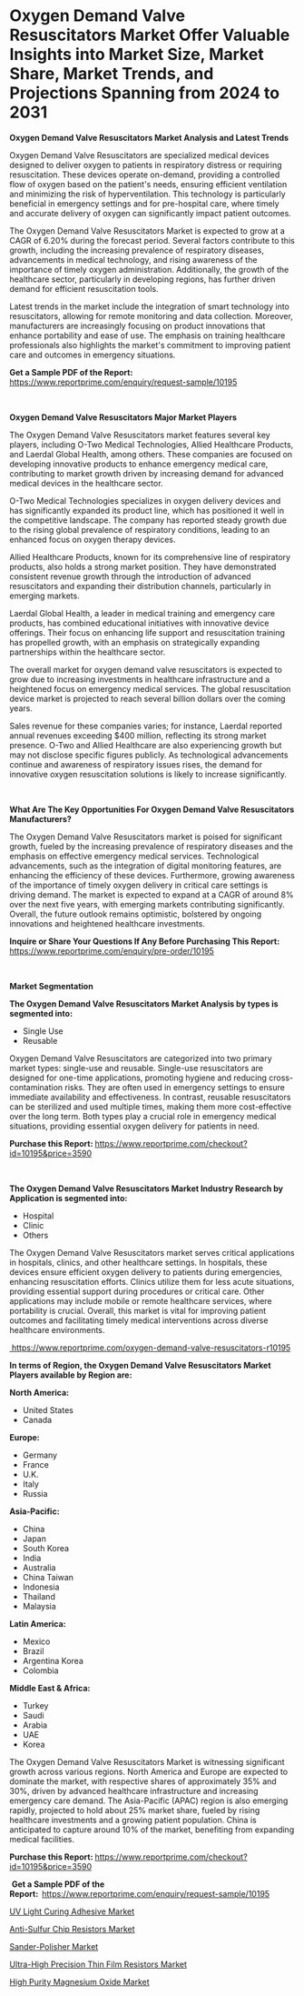 <p><h1>Oxygen Demand Valve Resuscitators Market Offer Valuable Insights into Market Size, Market Share, Market Trends, and Projections Spanning from 2024 to 2031</h1></p><p><strong>Oxygen Demand Valve Resuscitators Market Analysis and Latest Trends</strong></p>
<p><p>Oxygen Demand Valve Resuscitators are specialized medical devices designed to deliver oxygen to patients in respiratory distress or requiring resuscitation. These devices operate on-demand, providing a controlled flow of oxygen based on the patient's needs, ensuring efficient ventilation and minimizing the risk of hyperventilation. This technology is particularly beneficial in emergency settings and for pre-hospital care, where timely and accurate delivery of oxygen can significantly impact patient outcomes.</p><p>The Oxygen Demand Valve Resuscitators Market is expected to grow at a CAGR of 6.20% during the forecast period. Several factors contribute to this growth, including the increasing prevalence of respiratory diseases, advancements in medical technology, and rising awareness of the importance of timely oxygen administration. Additionally, the growth of the healthcare sector, particularly in developing regions, has further driven demand for efficient resuscitation tools.</p><p>Latest trends in the market include the integration of smart technology into resuscitators, allowing for remote monitoring and data collection. Moreover, manufacturers are increasingly focusing on product innovations that enhance portability and ease of use. The emphasis on training healthcare professionals also highlights the market's commitment to improving patient care and outcomes in emergency situations.</p></p>
<p><strong>Get a Sample PDF of the Report:&nbsp;</strong> <a href="https://www.reportprime.com/enquiry/request-sample/10195">https://www.reportprime.com/enquiry/request-sample/10195</a></p>
<p>&nbsp;</p>
<p><strong>Oxygen Demand Valve Resuscitators Major Market Players</strong></p>
<p><p>The Oxygen Demand Valve Resuscitators market features several key players, including O-Two Medical Technologies, Allied Healthcare Products, and Laerdal Global Health, among others. These companies are focused on developing innovative products to enhance emergency medical care, contributing to market growth driven by increasing demand for advanced medical devices in the healthcare sector.</p><p>O-Two Medical Technologies specializes in oxygen delivery devices and has significantly expanded its product line, which has positioned it well in the competitive landscape. The company has reported steady growth due to the rising global prevalence of respiratory conditions, leading to an enhanced focus on oxygen therapy devices.</p><p>Allied Healthcare Products, known for its comprehensive line of respiratory products, also holds a strong market position. They have demonstrated consistent revenue growth through the introduction of advanced resuscitators and expanding their distribution channels, particularly in emerging markets.</p><p>Laerdal Global Health, a leader in medical training and emergency care products, has combined educational initiatives with innovative device offerings. Their focus on enhancing life support and resuscitation training has propelled growth, with an emphasis on strategically expanding partnerships within the healthcare sector.</p><p>The overall market for oxygen demand valve resuscitators is expected to grow due to increasing investments in healthcare infrastructure and a heightened focus on emergency medical services. The global resuscitation device market is projected to reach several billion dollars over the coming years.</p><p>Sales revenue for these companies varies; for instance, Laerdal reported annual revenues exceeding $400 million, reflecting its strong market presence. O-Two and Allied Healthcare are also experiencing growth but may not disclose specific figures publicly. As technological advancements continue and awareness of respiratory issues rises, the demand for innovative oxygen resuscitation solutions is likely to increase significantly.</p></p>
<p>&nbsp;</p>
<p><strong>What Are The Key Opportunities For Oxygen Demand Valve Resuscitators Manufacturers?</strong></p>
<p><p>The Oxygen Demand Valve Resuscitators market is poised for significant growth, fueled by the increasing prevalence of respiratory diseases and the emphasis on effective emergency medical services. Technological advancements, such as the integration of digital monitoring features, are enhancing the efficiency of these devices. Furthermore, growing awareness of the importance of timely oxygen delivery in critical care settings is driving demand. The market is expected to expand at a CAGR of around 8% over the next five years, with emerging markets contributing significantly. Overall, the future outlook remains optimistic, bolstered by ongoing innovations and heightened healthcare investments.</p></p>
<p><strong>Inquire or Share Your Questions If Any Before Purchasing This Report:</strong> <a href="https://www.reportprime.com/enquiry/pre-order/10195">https://www.reportprime.com/enquiry/pre-order/10195</a></p>
<p>&nbsp;</p>
<p><strong>Market Segmentation</strong></p>
<p><strong>The Oxygen Demand Valve Resuscitators Market Analysis by types is segmented into:</strong></p>
<p><ul><li>Single Use</li><li>Reusable</li></ul></p>
<p><p>Oxygen Demand Valve Resuscitators are categorized into two primary market types: single-use and reusable. Single-use resuscitators are designed for one-time applications, promoting hygiene and reducing cross-contamination risks. They are often used in emergency settings to ensure immediate availability and effectiveness. In contrast, reusable resuscitators can be sterilized and used multiple times, making them more cost-effective over the long term. Both types play a crucial role in emergency medical situations, providing essential oxygen delivery for patients in need.</p></p>
<p><strong>Purchase this Report:&nbsp;</strong><a href="https://www.reportprime.com/checkout?id=10195&price=3590">https://www.reportprime.com/checkout?id=10195&price=3590</a></p>
<p>&nbsp;</p>
<p><strong>The Oxygen Demand Valve Resuscitators Market Industry Research by Application is segmented into:</strong></p>
<p><ul><li>Hospital</li><li>Clinic</li><li>Others</li></ul></p>
<p><p>The Oxygen Demand Valve Resuscitators market serves critical applications in hospitals, clinics, and other healthcare settings. In hospitals, these devices ensure efficient oxygen delivery to patients during emergencies, enhancing resuscitation efforts. Clinics utilize them for less acute situations, providing essential support during procedures or critical care. Other applications may include mobile or remote healthcare services, where portability is crucial. Overall, this market is vital for improving patient outcomes and facilitating timely medical interventions across diverse healthcare environments.</p></p>
<p><a href="https://www.reportprime.com/oxygen-demand-valve-resuscitators-r10195">&nbsp;https://www.reportprime.com/oxygen-demand-valve-resuscitators-r10195</a></p>
<p><strong>In terms of Region, the Oxygen Demand Valve Resuscitators Market Players available by Region are:</strong></p>
<p>
    <p> <strong> North America: </strong>
        <ul>
            <li>United States</li>
            <li>Canada</li>
        </ul>
        </p> 
    <p> <strong> Europe: </strong>
        <ul>
            <li>Germany</li>
            <li>France</li>
            <li>U.K.</li>
            <li>Italy</li>
            <li>Russia</li>
        </ul>
        </p> 
    <p> <strong> Asia-Pacific: </strong>
        <ul>
            <li>China</li>
            <li>Japan</li>
            <li>South Korea</li>
            <li>India</li>
            <li>Australia</li>
            <li>China Taiwan</li>
            <li>Indonesia</li>
            <li>Thailand</li>
            <li>Malaysia</li>
        </ul>
        </p> 
    <p> <strong> Latin America: </strong>
        <ul>
            <li>Mexico</li>
            <li>Brazil</li>
            <li>Argentina Korea</li>
            <li>Colombia</li>
        </ul>
        </p> 
    <p> <strong> Middle East & Africa: </strong>
        <ul>
            <li>Turkey</li>
            <li>Saudi</li>
            <li>Arabia</li>
            <li>UAE</li>
            <li>Korea</li>
        </ul>
    </p>
    </p>
<p><p>The Oxygen Demand Valve Resuscitators Market is witnessing significant growth across various regions. North America and Europe are expected to dominate the market, with respective shares of approximately 35% and 30%, driven by advanced healthcare infrastructure and increasing emergency care demand. The Asia-Pacific (APAC) region is also emerging rapidly, projected to hold about 25% market share, fueled by rising healthcare investments and a growing patient population. China is anticipated to capture around 10% of the market, benefiting from expanding medical facilities.</p></p>
<p><strong>Purchase this Report: </strong><a href="https://www.reportprime.com/checkout?id=10195&price=3590">https://www.reportprime.com/checkout?id=10195&price=3590</a></p>
<p>&nbsp;<strong>Get a Sample PDF of the Report:&nbsp;&nbsp;</strong><a href="https://www.reportprime.com/enquiry/request-sample/10195">https://www.reportprime.com/enquiry/request-sample/10195</a></p>
<p><strong></strong></p>
<p><p><a href="https://issuu.com/reportprime-2/docs/uv-light-curing-adhesive-market-siz_f929eb13207e03">UV Light Curing Adhesive Market</a></p><p><a href="https://medium.com/@tigerlookbaliw/the-anti-sulfur-chip-resistors-market-prioritizes-cost-control-and-efficiency-enhancement-3f483a31e558">Anti-Sulfur Chip Resistors Market</a></p><p><a href="https://issuu.com/reportprime-2/docs/sander-polisher-market-size-2030.pp_ae148ca7b0cdbf">Sander-Polisher Market</a></p><p><a href="https://medium.com/@tigerlookbaliw/this-ultra-high-precision-thin-film-resistors-market-research-report-evaluates-the-key-market-622b26c0a698">Ultra-High Precision Thin Film Resistors Market</a></p><p><a href="https://www.linkedin.com/pulse/high-purity-magnesium-oxide-market-trends-growth-outlook-2024-bjrrf?trackingId=1gX9oAvuRAi0Y5xfI5l4iA%3D%3D">High Purity Magnesium Oxide Market</a></p></p>